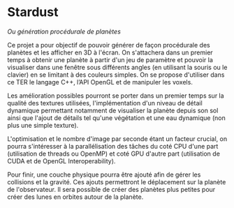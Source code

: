 # Stardust

_Ou génération procédurale de planètes_

Ce projet a pour objectif de pouvoir générer de façon
procédurale des planètes et les afficher en 3D à l'écran.
On s'attachera dans un premier temps à obtenir une
planète à partir d'un jeu de paramètre et pouvoir la
visualiser dans une fenêtre sous différents angles (en
utilisant la souris ou le clavier) en se limitant à des couleurs
simples. On se propose d'utiliser dans ce TER le langage
C++, l’API OpenGL et de manipuler les voxels.

Les amélioration possibles pourront se porter dans un
premier temps sur la qualité des textures utilisées,
l'implémentation d'un niveau de détail dynamique
permettant notamment de visualiser la planète depuis son
sol ainsi que l'ajout de détails tel qu'une végétation et une
eau dynamique (non plus une simple texture).

L'optimisation et le nombre d'image par seconde étant un
facteur crucial, on pourra s'intéresser à la parallélisation des
tâches du coté CPU d'une part (utilisation de threads ou
OpenMP) et coté GPU d'autre part (utilisation de CUDA et
de OpenGL Interoperability).

Pour finir, une couche physique pourra être ajouté afin de
gérer les collisions et la gravité. Ces ajouts permettront le
déplacement sur la planète de l'observateur. Il sera possible
de créer des planètes plus petites pour créer des lunes en
orbites autour de la planète.

